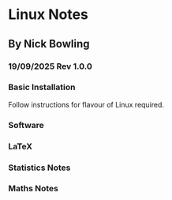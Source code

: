 # Linux Notes
## By Nick Bowling
### 19/09/2025 Rev 1.0.0

### Basic Installation
Follow instructions for flavour of Linux required.

### Software

### LaTeX

### Statistics Notes

### Maths Notes


